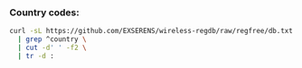 ### Country codes:
```sh
curl -sL https://github.com/EXSERENS/wireless-regdb/raw/regfree/db.txt \
  | grep ^country \
  | cut -d' ' -f2 \
  | tr -d :
```
